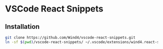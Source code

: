 # VSCode React Snippets

## Installation

```bash
git clone https://github.com/Wind4/vscode-react-snippets.git
ln -sf $(pwd)/vscode-react-snippets/ ~/.vscode/extensions/wind4.react-snippets-2.0.0
```